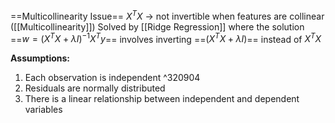 ==Multicollinearity Issue==
$X^TX$ -> not invertible when features are collinear ([[Multicollinearity]])
Solved by [[Ridge Regression]] where the solution ==$w=(X^TX+\lambda I)^{-1}X^Ty$== involves inverting ==$(X^TX+\lambda I)$== instead of $X^TX$

**Assumptions:**
1. Each observation is independent ^320904
2. Residuals are normally distributed
3. There is a linear relationship between independent and dependent variables